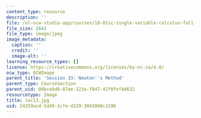 ```yaml
---
content_type: resource
description: ''
file: /ol-ocw-studio-app/courses/18-01sc-single-variable-calculus-fall-2010/24259acd5d491cfed2293843860c3196_lec13.jpg
file_size: 2642
file_type: image/jpeg
image_metadata:
  caption: ''
  credit: ''
  image-alt: ''
learning_resource_types: []
license: https://creativecommons.org/licenses/by-nc-sa/4.0/
ocw_type: OCWImage
parent_title: 'Session 33: Newton''s Method'
parent_type: CourseSection
parent_uid: 08bcebd8-87ee-223a-f847-41f0fef4d632
resourcetype: Image
title: lec13.jpg
uid: 24259acd-5d49-1cfe-d229-3843860c3196
---
```

